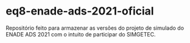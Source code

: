 # eq8-enade-ads-2021-oficial
Repositório feito para armazenar as versões do projeto de simulado do ENADE ADS 2021 com o intuito de participar do SIMGETEC.
